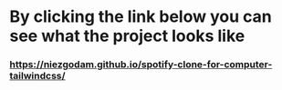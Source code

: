 # By clicking the link below you can see what the project looks like

### **https://niezgodam.github.io/spotify-clone-for-computer-tailwindcss/**
